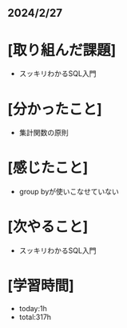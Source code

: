 ## 2024/2/27

# [取り組んだ課題]
- スッキリわかるSQL入門
# [分かったこと]
- 集計関数の原則
# [感じたこと]  
- group byが使いこなせていない
# [次やること]
- スッキリわかるSQL入門
# [学習時間]
- today:1h 
- total:317h
